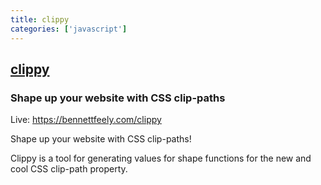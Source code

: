 ```yaml
---
title: clippy
categories: ['javascript']
---
```

## [clippy](https://github.com/bennettfeely/clippy)

### Shape up your website with CSS clip-paths


Live: https://bennettfeely.com/clippy

Shape up your website with CSS clip-paths!

Clippy is a tool for generating values for shape functions for the new and cool CSS clip-path property.
